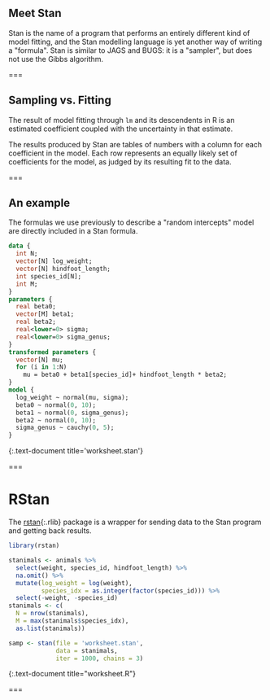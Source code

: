 ---
---

## Meet Stan

Stan is the name of a program that performs an entirely different kind of model fitting, and the Stan modelling language is yet another way of writing a "formula". Stan is similar to JAGS and BUGS: it is a "sampler", but does not use the Gibbs algorithm.

===

## Sampling vs. Fitting

The result of model fitting through `lm` and its descendents in R is an estimated coefficient coupled with the uncertainty in that estimate.

The results produced by Stan are tables of numbers with a column for each coefficient in the model. Each row represents an equally likely set of coefficients for the model, as judged by its resulting fit to the data.

===

## An example

The formulas we use previously to describe a "random intercepts" model are directly included in a Stan formula.

```stan
data {
  int N;
  vector[N] log_weight;
  vector[N] hindfoot_length;
  int species_id[N];
  int M;
} 
parameters {
  real beta0;
  vector[M] beta1;
  real beta2;
  real<lower=0> sigma;
  real<lower=0> sigma_genus;
}
transformed parameters {
  vector[N] mu;
  for (i in 1:N)
    mu = beta0 + beta1[species_id]+ hindfoot_length * beta2;
}
model {
  log_weight ~ normal(mu, sigma);
  beta0 ~ normal(0, 10);
  beta1 ~ normal(0, sigma_genus);
  beta2 ~ normal(0, 10);
  sigma_genus ~ cauchy(0, 5);
}
```
{:.text-document title='worksheet.stan'}

===

# RStan

The [rstan](){:.rlib} package is a wrapper for sending data to the Stan program and getting back results.


~~~r
library(rstan)

stanimals <- animals %>%
  select(weight, species_id, hindfoot_length) %>%
  na.omit() %>%
  mutate(log_weight = log(weight),
         species_idx = as.integer(factor(species_id))) %>%
  select(-weight, -species_id)
stanimals <- c(
  N = nrow(stanimals),
  M = max(stanimals$species_idx),
  as.list(stanimals))

samp <- stan(file = 'worksheet.stan',
             data = stanimals,
             iter = 1000, chains = 3)
~~~
{:.text-document title="worksheet.R"}

===

## 
